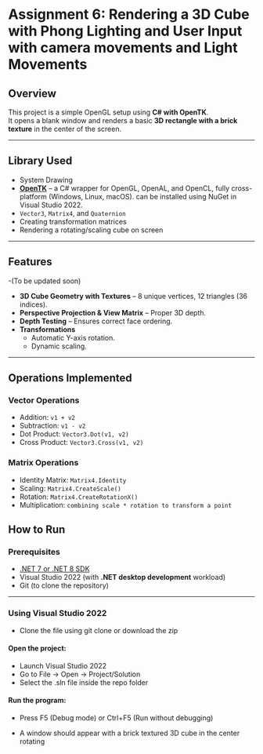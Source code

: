 # Assignment 6: Rendering a 3D Cube with Phong Lighting and User Input with camera movements and Light Movements
##  Overview
This project is a simple OpenGL setup using **C# with OpenTK**.  
It opens a blank window and renders a basic **3D rectangle with a brick texture** in the center of the screen.  



---

##  Library Used
- System Drawing
- **[OpenTK](https://opentk.net/)** – a C# wrapper for OpenGL, OpenAL, and OpenCL, fully cross-platform (Windows, Linux, macOS).
 can be installed using NuGet in Visual Studio 2022.
- `Vector3`, `Matrix4`, and `Quaternion`
- Creating transformation matrices
- Rendering a rotating/scaling cube on screen

---


## Features
-(To be updated soon)
- **3D Cube Geometry with Textures** – 8 unique vertices, 12 triangles (36 indices).
- **Perspective Projection & View Matrix** – Proper 3D depth.
- **Depth Testing** – Ensures correct face ordering.
- **Transformations**
  - Automatic Y-axis rotation.
  - Dynamic scaling.

----

## Operations Implemented

### Vector Operations
- Addition: `v1 + v2`
- Subtraction: `v1 - v2`
- Dot Product: `Vector3.Dot(v1, v2)`
- Cross Product: `Vector3.Cross(v1, v2)`

###  Matrix Operations
- Identity Matrix: `Matrix4.Identity`
- Scaling: `Matrix4.CreateScale()`
- Rotation: `Matrix4.CreateRotationX()` 
- Multiplication: `combining scale * rotation to transform a point`

##  How to Run

### Prerequisites
- [.NET 7 or .NET 8 SDK](https://dotnet.microsoft.com/en-us/download)
- Visual Studio 2022 (with **.NET desktop development** workload)
- Git (to clone the repository)

---

### Using Visual Studio 2022 
- Clone the file using git clone or download the zip

#### Open the project:

- Launch Visual Studio 2022
- Go to File → Open → Project/Solution
- Select the .sln file inside the repo folder


#### Run the program:

- Press F5 (Debug mode) or Ctrl+F5 (Run without debugging)

- A window should appear with a brick textured 3D cube in the center rotating

